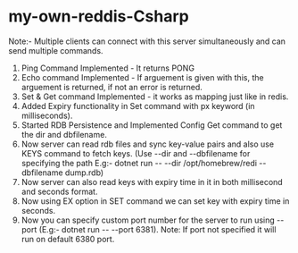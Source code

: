 # my-own-reddis-Csharp

Note:- Multiple clients can connect with this server simultaneously and can send multiple commands.

1. Ping Command Implemented - It returns PONG
2. Echo command Implemented - If arguement is given with this, the arguement is returned, if not an error is returned.
3. Set & Get command Implemented - it works as mapping just like in redis.
4. Added Expiry functionality in Set command with px keyword (in milliseconds).
5. Started RDB Persistence and Implemented Config Get command to get the dir and dbfilename.
6. Now server can read rdb files and sync key-value pairs and also use KEYS command to fetch keys.
   (Use --dir and --dbfilename for specifying the path
   E.g:- dotnet run -- --dir /opt/homebrew/redi --dbfilename dump.rdb)
7. Now server can also read keys with expiry time in it in both millisecond and seconds format.
8. Now using EX option in SET command we can set key with expiry time in seconds.
9. Now you can specify custom port number for the server to run using --port
   (E.g:- dotnet run -- --port 6381). Note: If port not specified it will run on default 6380 port.
